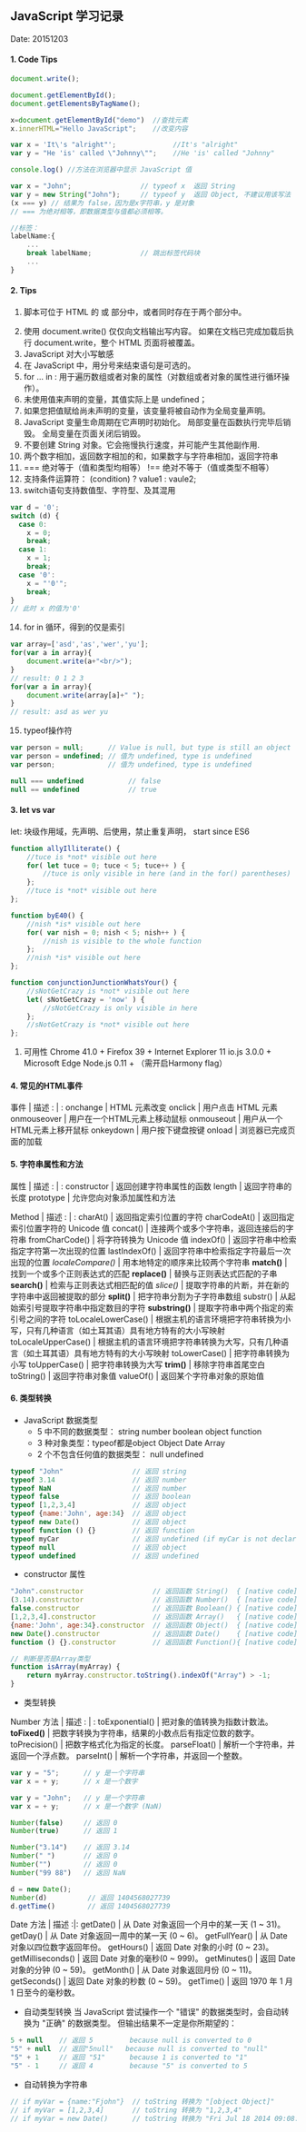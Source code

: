 ## JavaScript 学习记录

Date:  20151203

#### 1. Code Tips
```JavaScript
document.write();

document.getElementById();
document.getElementsByTagName();

x=document.getElementById("demo")  //查找元素
x.innerHTML="Hello JavaScript";    //改变内容

var x = 'It\'s "alright"';              //It's "alright"
var y = "He 'is' called \"Johnny\"";    //He 'is' called "Johnny"

console.log() //方法在浏览器中显示 JavaScript 值

var x = "John";                 // typeof x  返回 String
var y = new String("John");     // typeof y  返回 Object, 不建议用该写法
(x === y) // 结果为 false，因为是x字符串，y 是对象
// === 为绝对相等，即数据类型与值都必须相等。

//标签：
labelName:{
    ...
    break labelName;            // 跳出标签代码块
    ...
}

```
#### 2. Tips
1. 脚本可位于 HTML 的 <body> 或 <head> 部分中，或者同时存在于两个部分中。
<script>......</script>
<script src="myScript.js"></script>
2. 使用 document.write() 仅仅向文档输出写内容。
如果在文档已完成加载后执行 document.write，整个 HTML 页面将被覆盖。
3. JavaScript 对大小写敏感
4. 在 JavaScript 中，用分号来结束语句是可选的。
5. for ... in : 用于遍历数组或者对象的属性（对数组或者对象的属性进行循环操作）。
6. 未使用值来声明的变量，其值实际上是 undefined；
7. 如果您把值赋给尚未声明的变量，该变量将被自动作为全局变量声明。
8. JavaScript 变量生命周期在它声明时初始化。
局部变量在函数执行完毕后销毁。
全局变量在页面关闭后销毁。
9. 不要创建 String 对象。它会拖慢执行速度，并可能产生其他副作用.
10. 两个数字相加，返回数字相加的和，如果数字与字符串相加，返回字符串
11. === 绝对等于（值和类型均相等）
!== 绝对不等于（值或类型不相等）
12. 支持条件运算符： (condition) ? value1 : vaule2;
13. switch语句支持数值型、字符型、及其混用
```JavaScript
var d = '0';
switch (d) {
  case 0:
    x = 0;
    break;
  case 1:
    x = 1;
    break;
  case '0':
    x = "'0'";
    break;
}
// 此时 x 的值为'0'
```
14. for in 循环，得到的仅是索引
```JavaScript
var array=['asd','as','wer','yu'];
for(var a in array){
    document.write(a+"<br/>");
}
// result: 0 1 2 3
for(var a in array){
    document.write(array[a]+" ");
}
// result: asd as wer yu
```
15. typeof操作符
```JavaScript
var person = null;      // Value is null, but type is still an object
var person = undefined; // 值为 undefined, type is undefined
var person;             // 值为 undefined, type is undefined

null === undefined           // false
null == undefined            // true
```


#### 3. let vs var
let: 块级作用域，先声明、后使用，禁止重复声明， start since ES6

```JavaScript
function allyIlliterate() {
    //tuce is *not* visible out here
    for( let tuce = 0; tuce < 5; tuce++ ) {
        //tuce is only visible in here (and in the for() parentheses)
    };
    //tuce is *not* visible out here
};

function byE40() {
    //nish *is* visible out here
    for( var nish = 0; nish < 5; nish++ ) {
        //nish is visible to the whole function
    };
    //nish *is* visible out here
};

function conjunctionJunctionWhatsYour() {
    //sNotGetCrazy is *not* visible out here
    let( sNotGetCrazy = 'now' ) {
        //sNotGetCrazy is only visible in here
    };
    //sNotGetCrazy is *not* visible out here
};

```

1. 可用性
Chrome 41.0 +
Firefox 39 +
Internet Explorer 11
io.js 3.0.0 +
Microsoft Edge
Node.js 0.11 + （需开启Harmony flag）

#### 4. 常见的HTML事件

事件 | 描述
: | :
onchange | HTML 元素改变
onclick | 用户点击 HTML 元素
onmouseover | 用户在一个HTML元素上移动鼠标
onmouseout | 用户从一个HTML元素上移开鼠标
onkeydown | 用户按下键盘按键
onload | 浏览器已完成页面的加载

#### 5. 字符串属性和方法

属性 | 描述
: | :
constructor | 返回创建字符串属性的函数
length | 返回字符串的长度
prototype | 允许您向对象添加属性和方法

Method | 描述
: | :
charAt() | 返回指定索引位置的字符
charCodeAt() | 返回指定索引位置字符的 Unicode 值
concat() | 连接两个或多个字符串，返回连接后的字符串
fromCharCode() | 将字符转换为 Unicode 值
indexOf() | 返回字符串中检索指定字符第一次出现的位置
lastIndexOf() | 返回字符串中检索指定字符最后一次出现的位置
*localeCompare()* | 用本地特定的顺序来比较两个字符串
**match()** | 找到一个或多个正则表达式的匹配
**replace()** | 替换与正则表达式匹配的子串
**search()** | 检索与正则表达式相匹配的值
*slice()* | 提取字符串的片断，并在新的字符串中返回被提取的部分
**split()** | 把字符串分割为子字符串数组
substr() | 从起始索引号提取字符串中指定数目的字符
**substring()** | 提取字符串中两个指定的索引号之间的字符
toLocaleLowerCase() | 根据主机的语言环境把字符串转换为小写，只有几种语言（如土耳其语）具有地方特有的大小写映射
toLocaleUpperCase() | 根据主机的语言环境把字符串转换为大写，只有几种语言（如土耳其语）具有地方特有的大小写映射
toLowerCase() | 把字符串转换为小写
toUpperCase() | 把字符串转换为大写
**trim()** | 移除字符串首尾空白
toString() | 返回字符串对象值
valueOf() | 返回某个字符串对象的原始值


#### 6. 类型转换
- JavaScript 数据类型
    - 5 中不同的数据类型：
    string number boolean object function
    - 3 种对象类型：typeof都是object
    Object Date Array
    - 2 个不包含任何值的数据类型：
    null undefined
```JavaScript
typeof "John"                 // 返回 string
typeof 3.14                   // 返回 number
typeof NaN                    // 返回 number
typeof false                  // 返回 boolean
typeof [1,2,3,4]              // 返回 object
typeof {name:'John', age:34}  // 返回 object
typeof new Date()             // 返回 object
typeof function () {}         // 返回 function
typeof myCar                  // 返回 undefined (if myCar is not declared)
typeof null                   // 返回 object
typeof undefined              // 返回 undefined
```

- constructor 属性
```JavaScript
"John".constructor                 // 返回函数 String()  { [native code] }
(3.14).constructor                 // 返回函数 Number()  { [native code] }
false.constructor                  // 返回函数 Boolean() { [native code] }
[1,2,3,4].constructor              // 返回函数 Array()   { [native code] }
{name:'John', age:34}.constructor  // 返回函数 Object()  { [native code] }
new Date().constructor             // 返回函数 Date()    { [native code] }
function () {}.constructor         // 返回函数 Function(){ [native code] }

// 判断是否是Array类型
function isArray(myArray) {
    return myArray.constructor.toString().indexOf("Array") > -1;
}
```

- 类型转换

Number 方法 | 描述
: | :
toExponential() | 把对象的值转换为指数计数法。
**toFixed()** | 把数字转换为字符串，结果的小数点后有指定位数的数字。
toPrecision() | 把数字格式化为指定的长度。
parseFloat() | 解析一个字符串，并返回一个浮点数。
parseInt() | 解析一个字符串，并返回一个整数。

```JavaScript
var y = "5";      // y 是一个字符串
var x = + y;      // x 是一个数字

var y = "John";   // y 是一个字符串
var x = + y;      // x 是一个数字 (NaN)

Number(false)     // 返回 0
Number(true)      // 返回 1

Number("3.14")    // 返回 3.14
Number(" ")       // 返回 0
Number("")        // 返回 0
Number("99 88")   // 返回 NaN

d = new Date();
Number(d)          // 返回 1404568027739
d.getTime()        // 返回 1404568027739
```

Date 方法 | 描述
:|:
getDate() | 从 Date 对象返回一个月中的某一天 (1 ~ 31)。
getDay() | 从 Date 对象返回一周中的某一天 (0 ~ 6)。
getFullYear() | 从 Date 对象以四位数字返回年份。
getHours() | 返回 Date 对象的小时 (0 ~ 23)。
getMilliseconds() | 返回 Date 对象的毫秒(0 ~ 999)。
getMinutes() | 返回 Date 对象的分钟 (0 ~ 59)。
getMonth() | 从 Date 对象返回月份 (0 ~ 11)。
getSeconds() | 返回 Date 对象的秒数 (0 ~ 59)。
getTime() | 返回 1970 年 1 月 1 日至今的毫秒数。

- 自动类型转换
当 JavaScript 尝试操作一个 "错误" 的数据类型时，会自动转换为 "正确" 的数据类型。
但输出结果不一定是你所期望的：
```JavaScript
5 + null    // 返回 5         because null is converted to 0
"5" + null  // 返回"5null"   because null is converted to "null"
"5" + 1     // 返回 "51"      because 1 is converted to "1"  
"5" - 1     // 返回 4         because "5" is converted to 5
```

- 自动转换为字符串
```JavaScript
// if myVar = {name:"Fjohn"}  // toString 转换为 "[object Object]"
// if myVar = [1,2,3,4]       // toString 转换为 "1,2,3,4"
// if myVar = new Date()      // toString 转换为 "Fri Jul 18 2014 09:08:55 GMT+0200"
```
